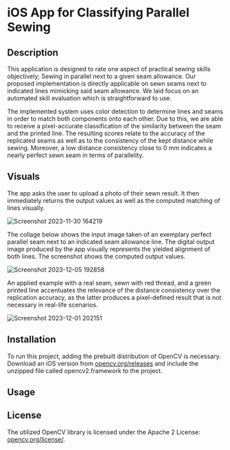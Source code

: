 # iOS App for Classifying Parallel Sewing

## Description
This application is designed to rate one aspect of practical sewing skills objectively; Sewing in parallel next to a given seam allowance. Our proposed implementation is directly applicable on sewn seams next to indicated lines mimicking said seam allowance. We laid focus on an automated skill evaluation which is straightforward to use. 

The implemented system uses color detection to determine lines and seams in order to match both components onto each other. Due to this, we are able to receive a pixel-accurate classification of the similarity between the seam and the printed line. The resulting scores relate to the accuracy of the replicated seams as well as to the consistency of the kept distance while sewing. Moreover, a low distance consistency close to 0 mm indicates a nearly perfect sewn seam in terms of parallelity. 

## Visuals
The app asks the user to upload a photo of their sewn result. It then immediately returns the output values as well as the computed matching of lines visually.

![Screenshot 2023-11-30 164219](https://github.com/juinmonospace/SewingSkillApp/assets/129877009/fd66fd16-c565-4464-aca0-58920bcf4358)


The collage below shows the input image taken of an exemplary perfect parallel seam next to an indicated seam allowance line. The digital output image produced by the app visually represents the yielded alignment of both lines. The screenshot shows the computed output values.

![Screenshot 2023-12-05 192858](https://github.com/juinmonospace/SewingSkillApp/assets/129877009/416970cf-f733-4ec3-af15-ac8eb37d8625)

An applied example with a real seam, sewn with red thread, and a green printed line accentuates the relevance of the distance consistency over the replication accuracy, as the latter produces a pixel-defined result that is not necessary in real-life scenarios. 

![Screenshot 2023-12-01 202151](https://github.com/juinmonospace/SewingSkillApp/assets/129877009/e4b1723d-bfc2-4643-b0d9-7a2081e5bd0b)

## Installation
To run this project, adding the prebuilt distribution of OpenCV is necessary. Download an iOS version from [opencv.org/releases](https://opencv.org/releases/) and include the unzipped file called opencv2.framework to the project. 

## Usage


## License
The utilized OpenCV library is licensed under the Apache 2 License: [opencv.org/license/](https://opencv.org/license/).

